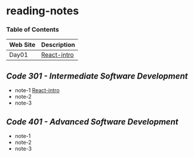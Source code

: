 # reading-notes

### Table of Contents

| Web Site  | Description |
| ------------- | ------------- |
| Day01  | [React-intro](https://github.com/AhmedAwamleh/reading-notes/blob/main/day01.md)  |

## ***Code 301 - Intermediate Software Development***
- note-1 [React-intro](https://github.com/AhmedAwamleh/reading-notes/blob/main/day01.md)
- note-2
- note-3
## ***Code 401 - Advanced Software Development***
- note-1
- note-2
- note-3
